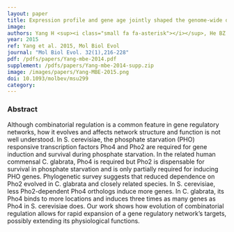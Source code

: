 ```yaml
---
layout: paper
title: Expression profile and gene age jointly shaped the genome-wide distribution of premature termination codons in a <em>Drosophila melanogaster</em> population
image: 
authors: Yang H <sup><i class="small fa fa-asterisk"></i></sup>, He BZ <sup><i class="small fa fa-asterisk"></i></sup>, Ma H, Tsaur SC, Ma C, Wu Y, Ting CT, Zhang YE <sup><i class="small fa fa-envelope"></i></sup>.
year: 2015
ref: Yang et al. 2015, Mol Biol Evol
journal: "Mol Biol Evol. 32(1),216-228"
pdf: /pdfs/papers/Yang-mbe-2014.pdf
supplement: /pdfs/papers/Yang-mbe-2014-supp.zip
image: /images/papers/Yang-MBE-2015.png
doi: 10.1093/molbev/msu299
category:
---
```


### Abstract ###

Although combinatorial regulation is a common feature in gene regulatory networks, how it evolves and affects network structure and function is not well understood. In S. cerevisiae, the phosphate starvation (PHO) responsive transcription factors Pho4 and Pho2 are required for gene induction and survival during phosphate starvation. In the related human commensal C. glabrata, Pho4 is required but Pho2 is dispensable for survival in phosphate starvation and is only partially required for inducing PHO genes. Phylogenetic survey suggests that reduced dependence on Pho2 evolved in C. glabrata and closely related species. In S. cerevisiae, less Pho2-dependent Pho4 orthologs induce more genes. In C. glabrata, its Pho4 binds to more locations and induces three times as many genes as Pho4 in S. cerevisiae does. Our work shows how evolution of combinatorial regulation allows for rapid expansion of a gene regulatory network’s targets, possibly extending its physiological functions.

